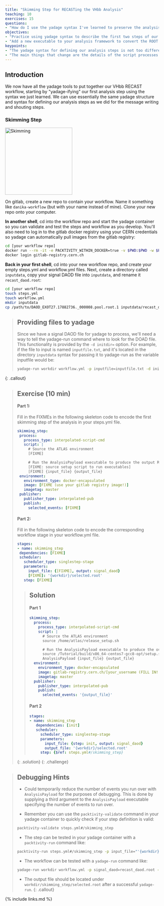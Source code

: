 ```yaml
---
title: "Skimming Step for RECASTing the VHbb Analysis"
teaching: 10
exercises: 15
questions:
- "How do I use the yadage syntax I've learned to preserve the analysis steps needed to prepare my signal for interpretation?"
objectives:
- "Practice using yadage syntax to describe the first two steps of our VHbb analysis."
- "Add a new executable to your analysis framework to convert the ROOT histograms created by Analysis payload to a simple text file format."
keypoints:
- "The yadage syntax for defining our analysis steps is not too different from our helloworld example."
- "The main things that change are the details of the script processes and the docker image to run."
---
```


## Introduction

We now have all the yadage tools to put together our VHbb RECAST workflow, starting by "yadage-ifying" our first analysis step using the syntax we just learned. We can use essentially the same yadage structure and syntax for defining our analysis steps as we did for the message writing and shouting steps. 

### Skimming Step

<img src="../fig/SkimmingStep.png" alt="Skimming" style="width:220px">

On gitlab, create a new repo to contain your workflow. Name it something like `danika-workflow` (but with your name instead of mine). Clone your new repo onto your computer.


**In another shell**, cd into the workflow repo and start the yadage container so you can validate and test the steps and workflow as you develop. You'll also need to log in to the gitlab docker registry using your CERN credentials so yadage can automatically pull images from the gitlab registry:

~~~bash
cd [your workflow repo]
docker run --rm -it -e PACKTIVITY_WITHIN_DOCKER=true -v $PWD:$PWD -w $PWD -v /var/run/docker.sock:/var/run/docker.sock yadage/yadage sh
docker login gitlab-registry.cern.ch
~~~

**Back in your first shell**, cd into your new workflow repo, and create your empty steps.yml and workflow.yml files. Next, create a directory called `inputdata`, copy your signal DAOD file into `inputdata`, and rename it `recast_daod.root`:

~~~bash
cd [your workflow repo]
touch steps.yml
touch workflow.yml
mkdir inputdata
cp /path/to/DAOD_EXOT27.17882736._000008.pool.root.1 inputdata/recast_daod.root
~~~

> ## Providing files to yadage
> Since we have a signal DAOD file for yadage to process, we'll need a way to tell the yadage-run command where to look for the DOAD file. This functionality is provided by the `-d initdir=` option. For example, if the file to input is named `inputfile.txt`, and it's located in the directory `inputdata` syntax for passing it to yadage-run as the variable inputfile would be:
> 
> ~~~bash
> yadage-run workdir workflow.yml -p inputfile=inputfile.txt -d initdir=$PWD/inputdata
> ~~~
{: .callout}

> ## Exercise (10 min)
>
> #### Part 1: 
> Fill in the FIXMEs in the following skeleton code to encode the first skimming step of the analysis in your steps.yml file.
> ~~~yaml
> skimming_step:
>  process:
>    process_type: interpolated-script-cmd
>    script: |
>      # Source the ATLAS environment
>      [FIXME]
>
>      # Run the AnalysisPayload executable to produce the output ROOT file, looping over **all** events. 
>      [FIXME: source setup script to run executables]
>      [FIXME] {input_file} {output_file}
>  environment:
>    environment_type: docker-encapsulated
>    image: [FIXME (use your gitlab registry image!)]
>    imagetag: master
>  publisher:
>    publisher_type: interpolated-pub
>    publish:
>      selected_events: [FIXME]
> ~~~
> 
> #### Part 2: 
> Fill in the following skeleton code to encode the corresponding workflow stage in your workflow.yml file.
> ~~~yaml
> stages:
> - name: skimming_step
>  dependencies: [FIXME]
>  scheduler:
>    scheduler_type: singlestep-stage
>    parameters:
>      input_file: {[FIXME], output: signal_daod}
>      [FIXME]: '{workdir}/selected.root'
>    step: [FIXME]
> ~~~
> > ## Solution
> > #### Part 1
> > ~~~yaml
> > skimming_step:
> >   process:
> >     process_type: interpolated-script-cmd
> >     script: |
> >       # Source the ATLAS environment
> >       source /home/atlas/release_setup.sh
> >
> >       # Run the AnalysisPayload executable to produce the output ROOT file, looping over **all** events. 
> >       source /Tutorial/build/x86_64-centos7-gcc8-opt/setup.sh
> >       AnalysisPayload {input_file} {output_file}
> >   environment:
> >     environment_type: docker-encapsulated
> >     image: gitlab-registry.cern.ch/[your_username (FILL IN!!!!)]/recast-standalone
> >     imagetag: master
> >   publisher:
> >     publisher_type: interpolated-pub
> >     publish:
> >       selected_events: '{output_file}'
> > ~~~
> > #### Part 2
> > ~~~yaml
> > stages:
> > - name: skimming_step
> >    dependencies: [init]
> >    scheduler:
> >      scheduler_type: singlestep-stage
> >      parameters:
> >        input_file: {step: init, output: signal_daod}
> >        output_file: '{workdir}/selected.root'
> >      step: {$ref: steps.yml#/skimming_step}
> > ~~~
> {: .solution}
{: .challenge}

> ## Debugging Hints
> 
> * Could temporarily reduce the number of events you run over with `AnalysisPayload` for the purposes of debugging. This is done by supplying a third argument to the `AnalysisPayload` executable specifying the number of events to run over.
>
> * Remember you can use the `packtivity-validate` command in your yadage container to quickly check if your step definition is valid:
> 
> ~~~bash
> packtivity-validate steps.yml#/skimming_step
> ~~~
> * The step can be tested in your yadage container with a `packtivity-run` command like:
>
> ~~~bash
> packtivity-run steps.yml#/skimming_step -p input_file="'{workdir}/inputdata/recast_daod.root'" -p output_file="'{workdir}/selected.root'"
> ~~~
> * The workflow can be tested with a `yadage-run` command like:
> ~~~bash
> yadage-run workdir workflow.yml -p signal_daod=recast_daod.root -d initdir=$PWD/inputdata
> ~~~
>
> * The output file should be located under `workdir/skimming_step/selected.root` after a successful `yadage-run`.
{: .callout}

{% include links.md %}


